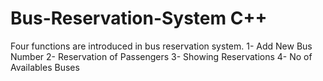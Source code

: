 # Bus-Reservation-System C++

Four functions are introduced in bus reservation system.
1- Add New Bus Number
2- Reservation of Passengers 
3- Showing Reservations
4- No of Availables Buses
